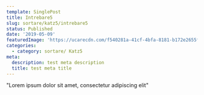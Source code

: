 ```yaml
---
template: SinglePost
title: Intrebare5
slug: sortare/katz5/intrebare5
status: Published
date: '2019-05-09'
featuredImage: 'https://ucarecdn.com/f540281a-41cf-4bfa-8181-b172e2655fba/-/crop/1632x1777/0,672/-/preview/'
categories:
  - category: sortare/ Katz5
meta:
  description: test meta description
  title: test meta title
---
```


"Lorem ipsum dolor sit amet, consectetur adipiscing elit"
